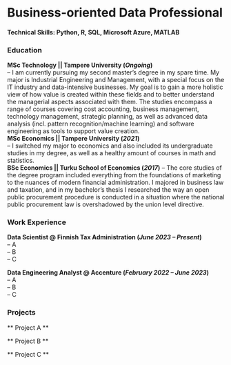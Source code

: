 # Business-oriented Data Professional

#### Technical Skills: Python, R, SQL, Microsoft Azure, MATLAB

### Education
**MSc Technology  ||  Tampere University (_Ongoing_)**         
– I am currently pursuing my second master’s degree in my spare time. My major is Industrial Engineering and Management, with a special focus on the IT industry and data-intensive businesses. My goal is to gain a more holistic view of how value is created within these fields and to better understand the managerial aspects associated with them. The studies encompass a range of courses covering cost accounting, business management, technology management, strategic planning, as well as advanced data analysis (incl. pattern recognition/machine learning) and software engineering as tools to support value creation.                          
**MSc Economics || Tampere University (_2021_)**          
– I switched my major to economics and also included its undergraduate studies in my degree, as well as a healthy amount of courses in math and statistics.                          
**BSc Economics || Turku School of Economics (_2017_)**
– The core studies of the degree program included everything from the foundations of marketing to the nuances of modern financial administration. I majored in business law and taxation, and in my bachelor’s thesis I researched the way an open public procurement procedure is conducted in a situation where the national public procurement law is overshadowed by the union level directive.                    

### Work Experience
**Data Scientist @ Finnish Tax Administration (_June 2023 – Present_)**          
– A            
– B            
– C            

**Data Engineering Analyst @ Accenture (_February 2022 – June 2023_)**          
– A            
– B            
– C            

### Projects

** Project A **

** Project B **

** Project C **
